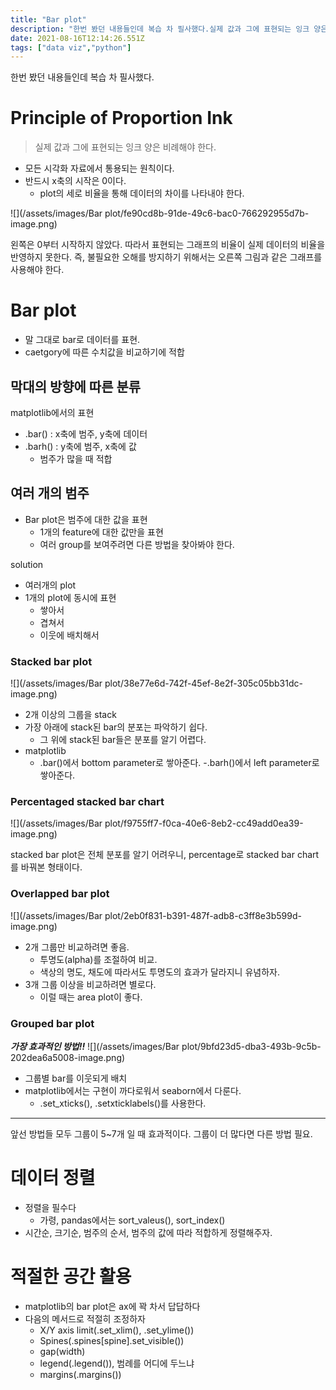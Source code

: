 ```yaml
---
title: "Bar plot"
description: "한번 봤던 내용들인데 복습 차 필사했다.실제 값과 그에 표현되는 잉크 양은 비례해야 한다.모든 시각화 자료에서 통용되는 원칙이다. 반드시 x축의 시작은 0이다.plot의 세로 비율을 통해 데이터의 차이를 나타내야 한다.왼쪽은 0부터 시작하지 않았다. 따라서 표현되는 그"
date: 2021-08-16T12:14:26.551Z
tags: ["data viz","python"]
---
```

한번 봤던 내용들인데 복습 차 필사했다.

# Principle of Proportion Ink
> 실제 값과 그에 표현되는 잉크 양은 비례해야 한다.

- 모든 시각화 자료에서 통용되는 원칙이다. 
- 반드시 x축의 시작은 0이다.
  - plot의 세로 비율을 통해 데이터의 차이를 나타내야 한다.

![](/assets/images/Bar plot/fe90cd8b-91de-49c6-bac0-766292955d7b-image.png)

왼쪽은 0부터 시작하지 않았다. 따라서 표현되는 그래프의 비율이 실제 데이터의 비율을 반영하지 못한다. 즉, 불필요한 오해를 방지하기 위해서는 오른쪽 그림과 같은 그래프를 사용해야 한다.

# Bar plot

- 말 그대로 bar로 데이터를 표현.
- caetgory에 따른 수치값을 비교하기에 적합

## 막대의 방향에 따른 분류
matplotlib에서의 표현
- .bar() : x축에 범주, y축에 데이터
- .barh() : y축에 범주, x축에 값
  - 범주가 많을 때 적합
  
## 여러 개의 범주
- Bar plot은 범주에 대한 값을 표현
  - 1개의 feature에 대한 값만을 표현
  - 여러 group를 보여주려면 다른 방법을 찾아봐야 한다.
  
solution
- 여러개의 plot
- 1개의 plot에 동시에 표현
  - 쌓아서
  - 겹쳐서
  - 이웃에 배치해서
  
### Stacked bar plot
![](/assets/images/Bar plot/38e77e6d-742f-45ef-8e2f-305c05bb31dc-image.png)
- 2개 이상의 그룹을 stack
- 가장 아래에 stack된 bar의 분포는 파악하기 쉽다.
  - 그 위에 stack된 bar들은 분포를 알기 어렵다.
- matplotlib
  - .bar()에서 bottom parameter로 쌓아준다.
   -.barh()에서 left parameter로 쌓아준다.

### Percentaged stacked bar chart
![](/assets/images/Bar plot/f9755ff7-f0ca-40e6-8eb2-cc49add0ea39-image.png)

stacked bar plot은 전체 분포를 알기 어려우니, percentage로 stacked bar chart를 바꿔본 형태이다.

### Overlapped bar plot
![](/assets/images/Bar plot/2eb0f831-b391-487f-adb8-c3ff8e3b599d-image.png)
- 2개 그룹만 비교하려면 좋음.
  - 투명도(alpha)를 조절하여 비교.
  - 색상의 명도, 채도에 따라서도 투명도의 효과가 달라지니 유념하자.
- 3개 그룹 이상을 비교하려면 별로다.
  - 이럴 때는 area plot이 좋다.
  
### Grouped bar plot
**_가장 효과적인 방법!!_**
![](/assets/images/Bar plot/9bfd23d5-dba3-493b-9c5b-202dea6a5008-image.png)
- 그룹별 bar를 이웃되게 배치
- matplotlib에서는 구현이 까다로워서 seaborn에서 다룬다.
  - .set_xticks(), .setxticklabels()를 사용한다.
  
---

앞선 방법들 모두 그룹이 5~7개 일 때 효과적이다. 그룹이 더 많다면 다른 방법 필요.

# 데이터 정렬
- 정렬을 필수다
  - 가령, pandas에서는 sort_valeus(), sort_index()
- 시간순, 크기순, 범주의 순서, 범주의 값에 따라 적합하게 정렬해주자.

# 적절한 공간 활용
- matplotlib의 bar plot은 ax에 꽉 차서 답답하다
- 다음의 메서드로 적절히 조정하자
  - X/Y axis limit(.set_xlim(), .set_ylime())
  - Spines(.spines[spine].set_visible())
  - gap(width)
  - legend(.legend()), 범례를 어디에 두느냐
  - margins(.margins())
 